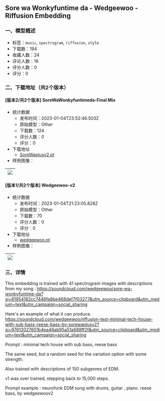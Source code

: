 ## Sore wa Wonkyfuntime da - Wedgeewoo - Riffusion Embedding
### 一、模型概述

- 标签：`music`, `spectrogram`, `riffusion`, `style`
- 下载数：194
- 收藏人数：24
- 评论人数：16
- 评分人数：0
- 评分：0

### 二、下载地址（共2个版本）

#### [版本2/共2个版本] SoreWaWonkyfuntimeda-Final Mix

- 统计数据
  - 发布时间：2023-01-04T23:52:46.503Z
  - 原始模型：Other
  - 下载数：124
  - 评分人数：0
  - 评分：0
- 下载地址
  - [SoreWaplusv2.pt](https://civitai.com/api/download/models/4272)
- 样例图像：

| <img src="https://image.civitai.com/xG1nkqKTMzGDvpLrqFT7WA/9a9ea557-2c15-43e5-776f-6faa27294900/width=450/28016.jpeg" /> |
| ---- |

#### [版本1/共2个版本] Wedgeewoo-v2

- 统计数据
  - 发布时间：2023-01-04T21:23:05.828Z
  - 原始模型：Other
  - 下载数：70
  - 评分人数：0
  - 评分：0
- 下载地址
  - [wedgeewoo.pt](https://civitai.com/api/download/models/2950)
- 样例图像：

| <img src="https://image.civitai.com/xG1nkqKTMzGDvpLrqFT7WA/58d38ea1-43dd-4aa9-6731-41e563ea7c00/width=450/20888.jpeg" /> |
| ---- |


### 三、详情
<p>This embedding is trained with 41 spectrogram images with descriptions from my song : <a target="_blank" rel="ugc" href="https://soundcloud.com/wedgeewoo/sore-wa-wonkyfuntime-da?si=81954182cc7446fe8be468def7f03277&amp;utm_source=clipboard&amp;utm_medium=text&amp;utm_campaign=social_sharing">https://soundcloud.com/wedgeewoo/sore-wa-wonkyfuntime-da?si=81954182cc7446fe8be468def7f03277&amp;utm_source=clipboard&amp;utm_medium=text&amp;utm_campaign=social_sharing</a></p><p>Here's an example of what it can produce. <a target="_blank" rel="ugc" href="https://soundcloud.com/wedgeewoo/riffusion-test-minimal-tech-house-with-sub-bass-reese-bass-by-sorewaplusv2?si=97612027601b4ea48ab95a51a688ff2f&amp;utm_source=clipboard&amp;utm_medium=text&amp;utm_campaign=social_sharing">https://soundcloud.com/wedgeewoo/riffusion-test-minimal-tech-house-with-sub-bass-reese-bass-by-sorewaplusv2?si=97612027601b4ea48ab95a51a688ff2f&amp;utm_source=clipboard&amp;utm_medium=text&amp;utm_campaign=social_sharing</a></p><p>Prompt : minimal tech house with sub bass, reese bass</p><p>The same seed, but a random seed for the variation option with some strength. </p><p>Also trained with descriptions of 150 subgenres of EDM.</p><p>v1 was over trained, stepping back to 15,000 steps.</p><p>Prompt example : neurofunk EDM song with drums, guitar , piano. reese bass, by wedgeewoov2</p>